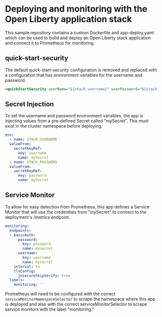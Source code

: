 # Deploying and monitoring with the Open Liberty application stack

This sample repository contains a custom Dockerfile and app-deploy.yaml which can be used to build and deploy an Open Liberty stack application and connect it to Prometheus for monitoring.

## quick-start-security

The default quick-start-security configuration is removed and replaced with a configuration that has environment variables for the username and password.

```xml
<quickStartSecurity userName="${stack.username}" userPassword="${stack.password}" />
```

## Secret Injection

To set the username and password environment variables, the app is injecting values from a pre-defined Secret called "mySecret". This must exist in the cluster namespace before deploying.

```yaml
env:
  - name: STACK_USERNAME
  valueFrom:
    secretKeyRef:
      key: username
      name: mySecret
  - name: STACK_PASSWORD
  valueFrom:
    secretKeyRef:
      key: password
      name: mySecret
```


## Service Monitor

To allow for easy detection from Prometheus, this app defines a Service Monitor that will use the credentials from "mySecret" to connect to the deployment's /metrics endpoint.

```yaml
monitoring:
  endpoints:
  - basicAuth:
      password:
        key: password
        name: mysecret
      username:
        key: username
        name: mysecret
    interval: 5s
    tlsConfig:
      insecureSkipVerify: true
  labels:
    monitoring: ''
```

Prometheus will need to be configured with the correct `serviceMonitorNamespaceSelector` to scrape the namespace where this app is deployed and also with the correct serviceMonitorSelector to scrape service monitors with the label "monitoring." 
